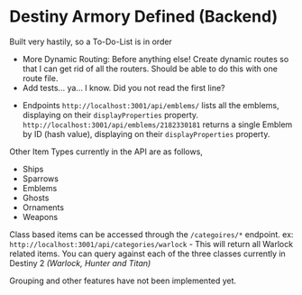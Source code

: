 # Destiny Armory Defined (Backend)

Built very hastily, so a To-Do-List is in order

- More Dynamic Routing: Before anything else! Create dynamic routes so that I can get rid of all the routers. Should be able to do this with one route file.
- Add tests... ya... I know. Did you not read the first line?

* Endpoints
  `http://localhost:3001/api/emblems/` lists all the emblems, displaying on their `displayProperties` property.
  `http://localhost:3001/api/emblems/2182330181` returns a single Emblem by ID (hash value), displaying on their `displayProperties` property.

Other Item Types currently in the API are as follows,

- Ships
- Sparrows
- Emblems
- Ghosts
- Ornaments
- Weapons

Class based items can be accessed through the `/categoires/*` endpoint.
ex: `http://localhost:3001/api/categories/warlock` - This will return all Warlock related items. You can query against each of the three classes currently in Destiny 2 _(Warlock, Hunter and Titan)_

Grouping and other features have not been implemented yet.
